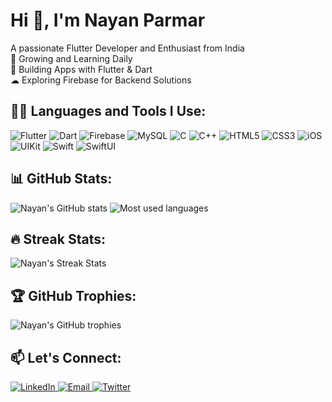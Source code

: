 # Hi 👋, I'm Nayan Parmar
A passionate Flutter Developer and Enthusiast from India  
🌱 Growing and Learning Daily  
💖 Building Apps with Flutter & Dart  
☁ Exploring Firebase for Backend Solutions  

## 👩‍💻 Languages and Tools I Use:
<p align="left">
    <img src="https://img.shields.io/badge/Flutter-02569B?style=flat&logo=flutter&logoColor=white" alt="Flutter"/>
    <img src="https://img.shields.io/badge/Dart-0175C2?style=flat&logo=dart&logoColor=white" alt="Dart"/>
    <img src="https://img.shields.io/badge/Firebase-FFCA28?style=flat&logo=firebase&logoColor=black" alt="Firebase"/>
    <img src="https://img.shields.io/badge/MySQL-4479A1?style=flat&logo=mysql&logoColor=white" alt="MySQL"/>
    <img src="https://img.shields.io/badge/C-A8B9CC?style=flat&logo=c&logoColor=black" alt="C"/>
    <img src="https://img.shields.io/badge/C++-00599C?style=flat&logo=c%2B%2B&logoColor=white" alt="C++"/>
    <img src="https://img.shields.io/badge/HTML5-E34F26?style=flat&logo=html5&logoColor=white" alt="HTML5"/>
    <img src="https://img.shields.io/badge/CSS3-1572B6?style=flat&logo=css3&logoColor=white" alt="CSS3"/>
    <img src="https://img.shields.io/badge/iOS-000000?style=flat&logo=ios&logoColor=white" alt="iOS"/>
    <img src="https://img.shields.io/badge/UIKit-000000?style=flat&logo=apple&logoColor=white" alt="UIKit"/>
    <img src="https://img.shields.io/badge/Swift-FA7343?style=flat&logo=swift&logoColor=white" alt="Swift"/>
    <img src="https://img.shields.io/badge/SwiftUI-FA7343?style=flat&logo=swift&logoColor=white" alt="SwiftUI"/>
</p>

## 📊 GitHub Stats:
<p align="left">
    <img src="https://github-readme-stats.vercel.app/api?username=ParmarSaheb&show_icons=true&theme=dark&count_private=true" alt="Nayan's GitHub stats"/>
    <img src="https://github-readme-stats.vercel.app/api/top-langs/?username=ParmarSaheb&layout=compact&theme=dark" alt="Most used languages"/>
</p>

## 🔥 Streak Stats:
<p align="left">
    <img src="https://github-readme-streak-stats.herokuapp.com/?user=ParmarSaheb&theme=dark" alt="Nayan's Streak Stats"/>
</p>

## 🏆 GitHub Trophies:
<p align="left">
    <img src="https://github-profile-trophy.vercel.app/?username=ParmarSaheb&theme=darkhub&no-bg=true&no-frame=true" alt="Nayan's GitHub trophies"/>
</p>

## 📫 Let's Connect:
<p align="left">
    <a href="https://www.linkedin.com/in/nayanparmar/" target="_blank">
        <img src="https://img.shields.io/badge/LinkedIn-0A66C2?style=flat&logo=linkedin&logoColor=white" alt="LinkedIn"/>
    </a>
    <a href="mailto:youremail@example.com" target="_blank">
        <img src="https://img.shields.io/badge/Email-D14836?style=flat&logo=gmail&logoColor=white" alt="Email"/>
    </a>
    <a href="https://twitter.com/yourtwitter" target="_blank">
        <img src="https://img.shields.io/badge/Twitter-1DA1F2?style=flat&logo=twitter&logoColor=white" alt="Twitter"/>
    </a>
</p>
